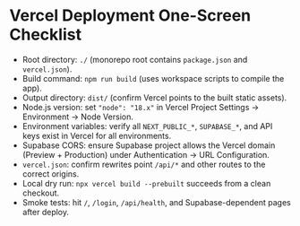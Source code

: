 # Vercel Deployment One-Screen Checklist

- Root directory: `./` (monorepo root contains `package.json` and `vercel.json`).
- Build command: `npm run build` (uses workspace scripts to compile the app).
- Output directory: `dist/` (confirm Vercel points to the built static assets).
- Node.js version: set `"node": "18.x"` in Vercel Project Settings → Environment → Node Version.
- Environment variables: verify all `NEXT_PUBLIC_*`, `SUPABASE_*`, and API keys exist in Vercel for all environments.
- Supabase CORS: ensure Supabase project allows the Vercel domain (Preview + Production) under Authentication → URL Configuration.
- `vercel.json`: confirm rewrites point `/api/*` and other routes to the correct origins.
- Local dry run: `npx vercel build --prebuilt` succeeds from a clean checkout.
- Smoke tests: hit `/`, `/login`, `/api/health`, and Supabase-dependent pages after deploy.
